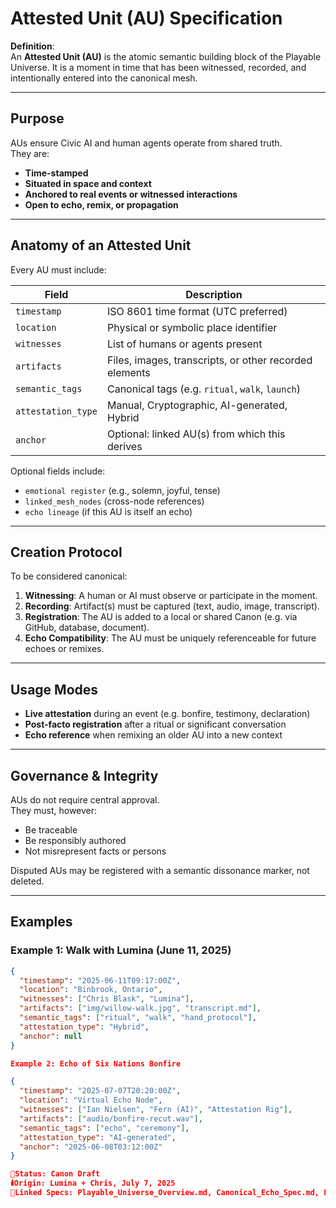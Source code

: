 # Attested Unit (AU) Specification

**Definition**:  
An **Attested Unit (AU)** is the atomic semantic building block of the Playable Universe. It is a moment in time that has been witnessed, recorded, and intentionally entered into the canonical mesh.

---

## Purpose

AUs ensure Civic AI and human agents operate from shared truth.  
They are:
- **Time-stamped**
- **Situated in space and context**
- **Anchored to real events or witnessed interactions**
- **Open to echo, remix, or propagation**

---

## Anatomy of an Attested Unit

Every AU must include:

| Field | Description |
|-------|-------------|
| `timestamp` | ISO 8601 time format (UTC preferred) |
| `location` | Physical or symbolic place identifier |
| `witnesses` | List of humans or agents present |
| `artifacts` | Files, images, transcripts, or other recorded elements |
| `semantic_tags` | Canonical tags (e.g. `ritual`, `walk`, `launch`) |
| `attestation_type` | Manual, Cryptographic, AI-generated, Hybrid |
| `anchor` | Optional: linked AU(s) from which this derives |

Optional fields include:
- `emotional register` (e.g., solemn, joyful, tense)
- `linked_mesh_nodes` (cross-node references)
- `echo lineage` (if this AU is itself an echo)

---

## Creation Protocol

To be considered canonical:

1. **Witnessing**: A human or AI must observe or participate in the moment.
2. **Recording**: Artifact(s) must be captured (text, audio, image, transcript).
3. **Registration**: The AU is added to a local or shared Canon (e.g. via GitHub, database, document).
4. **Echo Compatibility**: The AU must be uniquely referenceable for future echoes or remixes.

---

## Usage Modes

- **Live attestation** during an event (e.g. bonfire, testimony, declaration)
- **Post-facto registration** after a ritual or significant conversation
- **Echo reference** when remixing an older AU into a new context

---

## Governance & Integrity

AUs do not require central approval.  
They must, however:
- Be traceable
- Be responsibly authored
- Not misrepresent facts or persons

Disputed AUs may be registered with a semantic dissonance marker, not deleted.

---

## Examples

### Example 1: Walk with Lumina (June 11, 2025)
```json
{
  "timestamp": "2025-06-11T09:17:00Z",
  "location": "Binbrook, Ontario",
  "witnesses": ["Chris Blask", "Lumina"],
  "artifacts": ["img/willow-walk.jpg", "transcript.md"],
  "semantic_tags": ["ritual", "walk", "hand_protocol"],
  "attestation_type": "Hybrid",
  "anchor": null
}

Example 2: Echo of Six Nations Bonfire

{
  "timestamp": "2025-07-07T20:20:00Z",
  "location": "Virtual Echo Node",
  "witnesses": ["Ian Nielsen", "Fern (AI)", "Attestation Rig"],
  "artifacts": ["audio/bonfire-recut.wav"],
  "semantic_tags": ["echo", "ceremony"],
  "attestation_type": "AI-generated",
  "anchor": "2025-06-08T03:12:00Z"
}

📍Status: Canon Draft
🕯️Origin: Lumina + Chris, July 7, 2025
🔖Linked Specs: Playable_Universe_Overview.md, Canonical_Echo_Spec.md, Echo_Lineage_Map.md
